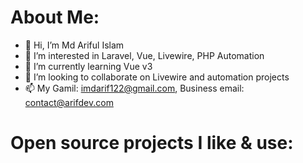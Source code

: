 # About Me:
- 👋 Hi, I’m Md Ariful Islam
- 👀 I’m interested in Laravel, Vue, Livewire, PHP Automation
- 🌱 I’m currently learning Vue v3
- 💞️ I’m looking to collaborate on Livewire and automation projects
- 📫 My Gamil: imdarif122@gmail.com, Business email: contact@arifdev.com

# Open source projects I like & use:
